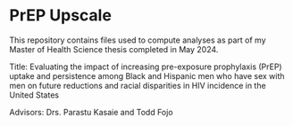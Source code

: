 # PrEP Upscale
This repository contains files used to compute analyses as part of my Master of Health Science thesis completed in May 2024.

Title: Evaluating the impact of increasing pre-exposure prophylaxis (PrEP) uptake and persistence among Black and Hispanic men who have sex with men on future reductions and racial disparities in HIV incidence in the United States

Advisors: Drs. Parastu Kasaie and Todd Fojo 


